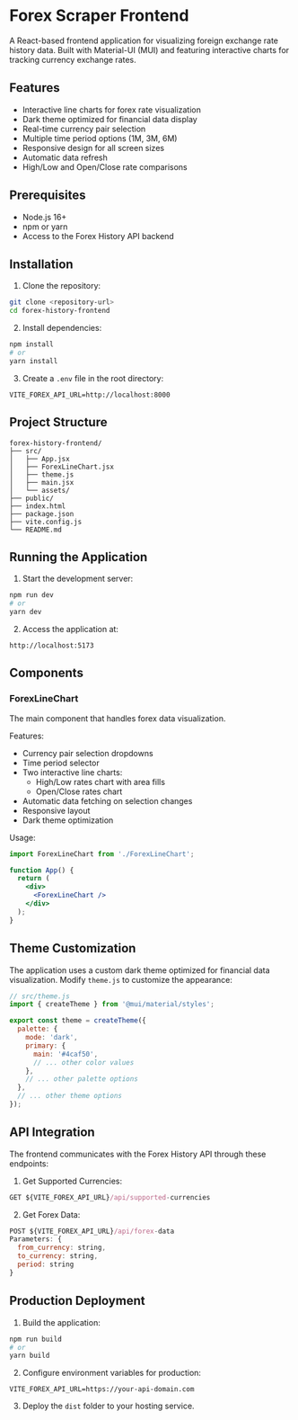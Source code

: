 # Forex Scraper Frontend

A React-based frontend application for visualizing foreign exchange rate history data. Built with Material-UI (MUI) and featuring interactive charts for tracking currency exchange rates.

## Features

- Interactive line charts for forex rate visualization
- Dark theme optimized for financial data display
- Real-time currency pair selection
- Multiple time period options (1M, 3M, 6M)
- Responsive design for all screen sizes
- Automatic data refresh
- High/Low and Open/Close rate comparisons

## Prerequisites

- Node.js 16+ 
- npm or yarn
- Access to the Forex History API backend

## Installation

1. Clone the repository:
```bash
git clone <repository-url>
cd forex-history-frontend
```

2. Install dependencies:
```bash
npm install
# or
yarn install
```

3. Create a `.env` file in the root directory:
```env
VITE_FOREX_API_URL=http://localhost:8000
```

## Project Structure

```
forex-history-frontend/
├── src/
│   ├── App.jsx
│   ├── ForexLineChart.jsx
│   ├── theme.js
│   ├── main.jsx
│   └── assets/
├── public/
├── index.html
├── package.json
├── vite.config.js
└── README.md
```


## Running the Application

1. Start the development server:
```bash
npm run dev
# or
yarn dev
```

2. Access the application at:
```
http://localhost:5173
```

## Components

### ForexLineChart

The main component that handles forex data visualization.

Features:
- Currency pair selection dropdowns
- Time period selector
- Two interactive line charts:
  - High/Low rates chart with area fills
  - Open/Close rates chart
- Automatic data fetching on selection changes
- Responsive layout
- Dark theme optimization

Usage:
```jsx
import ForexLineChart from './ForexLineChart';

function App() {
  return (
    <div>
      <ForexLineChart />
    </div>
  );
}
```

## Theme Customization

The application uses a custom dark theme optimized for financial data visualization. Modify `theme.js` to customize the appearance:

```javascript
// src/theme.js
import { createTheme } from '@mui/material/styles';

export const theme = createTheme({
  palette: {
    mode: 'dark',
    primary: {
      main: '#4caf50',
      // ... other color values
    },
    // ... other palette options
  },
  // ... other theme options
});
```

## API Integration

The frontend communicates with the Forex History API through these endpoints:

1. Get Supported Currencies:
```javascript
GET ${VITE_FOREX_API_URL}/api/supported-currencies
```

2. Get Forex Data:
```javascript
POST ${VITE_FOREX_API_URL}/api/forex-data
Parameters: {
  from_currency: string,
  to_currency: string,
  period: string
}
```

## Production Deployment

1. Build the application:
```bash
npm run build
# or
yarn build
```

2. Configure environment variables for production:
```env
VITE_FOREX_API_URL=https://your-api-domain.com
```

3. Deploy the `dist` folder to your hosting service.